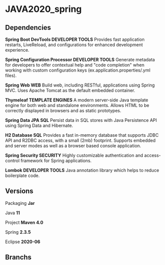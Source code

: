 # JAVA2020_spring

## Dependencies

**Spring Boot DevTools DEVELOPER TOOLS**
Provides fast application restarts, LiveReload, and configurations for enhanced development experience.

**Spring Configuration Processor DEVELOPER TOOLS**
Generate metadata for developers to offer contextual help and "code completion" when working with custom configuration keys (ex.application.properties/.yml files).

**Spring Web WEB**
Build web, including RESTful, applications using Spring MVC. Uses Apache Tomcat as the default embedded container.

**Thymeleaf TEMPLATE ENGINES**
A modern server-side Java template engine for both web and standalone environments. Allows HTML to be correctly displayed in browsers and as static prototypes.

**Spring Data JPA SQL**
Persist data in SQL stores with Java Persistence API using Spring Data and Hibernate.

**H2 Database SQL**
Provides a fast in-memory database that supports JDBC API and R2DBC access, with a small (2mb) footprint. Supports embedded and server modes as well as a browser based console application.

**Spring Security SECURITY**
Highly customizable authentication and access-control framework for Spring applications.

**Lombok DEVELOPER TOOLS**
Java annotation library which helps to reduce boilerplate code.

## Versions

Packaging **Jar**

Java **11**

Project **Maven 4.0** 

Spring **2.3.5** 

Eclipse **2020-06**

## Branchs
